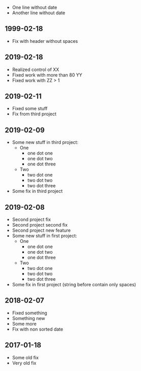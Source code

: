 - One line without date
- Another line without date

## 1999-02-18

- Fix with header without spaces

## 2019-02-18

- Realized control of XX
- Fixed work with more than 80 YY
- Fixed work with ZZ > 1

## 2019-02-11

- Fixed some stuff
- Fix from third project

## 2019-02-09

- Some new stuff in third project:
    - One
        - one dot one
        - one dot two
        - one dot three
    - Two
        - two dot one
        - two dot two
        - two dot three
- Some fix in third project

## 2019-02-08

- Second project fix
- Second project second fix
- Second project new feature
- Some new stuff in first project:
    - One
        - one dot one
        - one dot two
        - one dot three
    - Two
        - two dot one
        - two dot two
        - two dot three
- Some fix in first project (string before contain only spaces)

## 2018-02-07

- Fixed something
- Something new
- Some more
- Fix with non sorted date

## 2017-01-18

- Some old fix
- Very old fix
